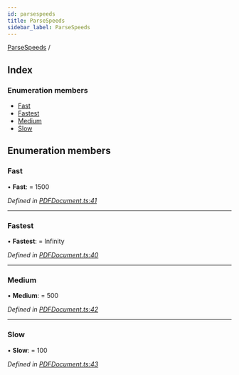 ```yaml
---
id: parsespeeds
title: ParseSpeeds
sidebar_label: ParseSpeeds
---
```


[ParseSpeeds](parsespeeds.md) /

## Index

### Enumeration members

* [Fast](parsespeeds.md#fast)
* [Fastest](parsespeeds.md#fastest)
* [Medium](parsespeeds.md#medium)
* [Slow](parsespeeds.md#slow)

## Enumeration members

###  Fast

• **Fast**: = 1500

*Defined in [PDFDocument.ts:41](https://github.com/Hopding/pdf-lib/blob/14e8645/src/api/PDFDocument.ts#L41)*

___

###  Fastest

• **Fastest**: =  Infinity

*Defined in [PDFDocument.ts:40](https://github.com/Hopding/pdf-lib/blob/14e8645/src/api/PDFDocument.ts#L40)*

___

###  Medium

• **Medium**: = 500

*Defined in [PDFDocument.ts:42](https://github.com/Hopding/pdf-lib/blob/14e8645/src/api/PDFDocument.ts#L42)*

___

###  Slow

• **Slow**: = 100

*Defined in [PDFDocument.ts:43](https://github.com/Hopding/pdf-lib/blob/14e8645/src/api/PDFDocument.ts#L43)*